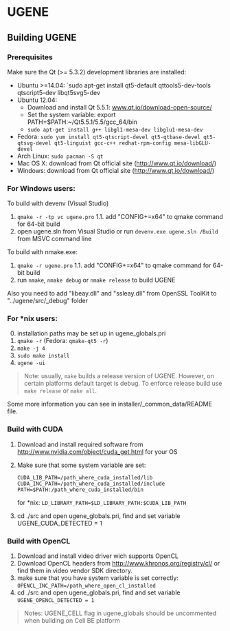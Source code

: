# UGENE

## Building UGENE

### Prerequisites

Make sure the Qt (>= 5.3.2) development libraries are installed:

* Ubuntu >=14.04: `sudo apt-get install qt5-default qttools5-dev-tools qtscript5-dev libqt5svg5-dev
* Ubuntu 12.04:
    * Download and install Qt 5.5.1: www.qt.io/download-open-source/
    * Set the system variable: export PATH=$PATH:~/Qt5.5.1/5.5/gcc_64/bin
    * `sudo apt-get install g++ libgl1-mesa-dev libglu1-mesa-dev`
* Fedora:       `sudo yum install qt5-qtscript-devel qt5-qtbase-devel qt5-qtsvg-devel qt5-linguist gcc-c++ redhat-rpm-config mesa-libGLU-devel`
* Arch Linux:   `sudo pacman -S qt`
* Mac OS X: download from Qt official site (http://www.qt.io/download/)
* Windows: download from Qt official site (http://www.qt.io/download/)

### For Windows users:

To build with devenv (Visual Studio)

1. `qmake -r -tp vc ugene.pro`
   1.1. add "CONFIG+=x64" to qmake command for 64-bit build
2. open ugene.sln from Visual Studio or run `devenv.exe ugene.sln /Build` from MSVC command line

To build with nmake.exe:

1. `qmake -r ugene.pro`
   1.1. add "CONFIG+=x64" to qmake command for 64-bit build
2. run `nmake`, `nmake debug` or `nmake release` to build UGENE

Also you need to add "libeay.dll" and "ssleay.dll" from OpenSSL ToolKit to "../ugene/src/_debug" folder

### For *nix users:

0. installation paths may be set up in ugene_globals.pri
1. `qmake -r` (Fedora: `qmake-qt5 -r`)
2. `make -j 4`
3. `sudo make install`
4. `ugene -ui`

> Note: usually, `make` builds a release version of UGENE.
   However, on certain platforms default target is debug.
   To enforce release build use `make release` or `make all`.

Some more information you can see in installer/_common_data/README file.

### Build with CUDA

1. Download and install required software from http://www.nvidia.com/object/cuda_get.html for your OS
2. Make sure that some system variable are set:
   ```
   CUDA_LIB_PATH=/path_where_cuda_installed/lib
   CUDA_INC_PATH=/path_where_cuda_installed/include
   PATH=$PATH:/path_where_cuda_installed/bin
   ```
   
   for *nix: `LD_LIBRARY_PATH=$LD_LIBRARY_PATH:$CUDA_LIB_PATH`

3. cd ./src and open ugene_globals.pri, find and set variable UGENE_CUDA_DETECTED = 1

### Build with OpenCL

1. Download and install video driver wich supports OpenCL
2. Download OpenCL headers from http://www.khronos.org/registry/cl/
   or find them in video vendor SDK directory.
3. make sure that you have system variable is set correctly:
          `OPENCL_INC_PATH=/path_where_open_cl_installed`
4. cd ./src and open ugene_globals.pri, find and set variable `UGENE_OPENCL_DETECTED = 1`

> Notes: UGENE_CELL flag in ugene_globals should be uncommented when building on Cell BE platform
